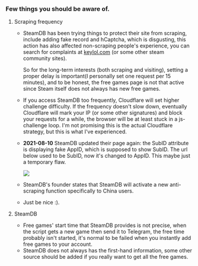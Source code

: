 ### Few things you should be aware of.

1. Scraping frequency

    - SteamDB has been trying things to protect their site from scraping, include adding fake record and hCaptcha, which is disgusting, this action has also affected non-scraping people's experience, you can search for complaints at [keylol.com](https://keylol.com) (or some other steam community sites).

        So for the long-term interests (both scraping and visiting), setting a proper delay is important(I personally set one request per 15 minutes), and to be honest, the free games page is not that active since Steam itself does not always has new free games.
        
    - If you access SteamDB too frequently, Cloudflare will set higher challenge difficulty. If the frequency doesn't slow down, eventually Cloudflare will mark your IP (or some other signatures) and block your requests for a while, the browser will be at least stuck in a js-challenge loop. I'm not promising this is the actual Cloudflare strategy, but this is what I've experienced.
    
    - **2021-08-10** SteamDB updated their page again: the SubID attribute is displaying fake AppID, which is supposed to show SubID. The url below used to be SubID, now it's changed to AppID. This maybe just a temporary flaw.
      
      ![](https://user-images.githubusercontent.com/17763056/128747169-6f0314f5-e1f2-4f76-9463-fec9e7c6118e.png)
      
    - SteamDB's founder states that SteamDB will activate a new anti-scraping function specifically to China users.
      
    - Just be nice :).


2. SteamDB

    - Free games' start time that SteamDB provides is not precise, when the script gets a new game then send it to Telegram, the free time probably isn't started, it's normal to be failed when you instantly add free games to your account.
    - SteamDB does not always has the first-hand information, some other source should be added if you really want to get all the free games.
